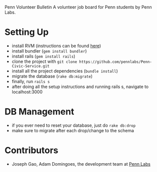 Penn Volunteer Bulletin
A volunteer job board for Penn students by Penn Labs.

# Setting Up
- install RVM (instructions can be found [here](https://rvm.io/rvm/install))
- install bundler (`gem install bundler`)
- install rails (`gem install rails`)
- clone the project with `git clone https://github.com/pennlabs/Penn-Civic-Service.git`
- install all the project dependencies (`bundle install`)
- migrate the database (`rake db:migrate`)
- finally, run `rails s`
- after doing all the setup instructions and running rails s, navigate to localhost:3000

# DB Management
- if you ever need to reset your database, just do `rake db:drop`
- make sure to migrate after each drop/change to the schema

# Contributors
- Joseph Gao, Adam Domingoes, the development team at [Penn Labs](http://pennlabs.org/#team)
